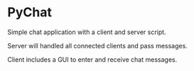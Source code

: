 # PyChat

Simple chat application with a client and server script.

Server will handled all connected clients and pass messages.

Client includes a GUI to enter and receive chat messages.
